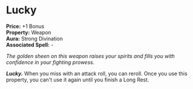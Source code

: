 # Lucky

**Price:** +1 Bonus  
**Property:** Weapon  
**Aura:** Strong Divination  
**Associated Spell:** -

*The golden sheen on this weapon raises your spirits and fills you with confidence in your fighting prowess.*

***Lucky.*** When you miss with an attack roll, you can reroll. Once you use this property, you can't use it again until you finish a Long Rest.